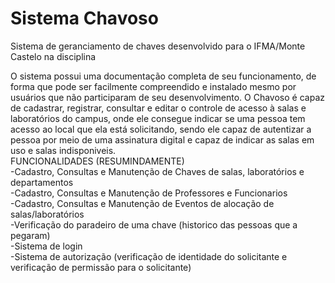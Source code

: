 # Sistema Chavoso
 
 Sistema de geranciamento de chaves desenvolvido para o IFMA/Monte Castelo na disciplina 
  
O sistema possui uma documentação completa de seu funcionamento, de forma que pode ser facilmente compreendido e instalado mesmo por usuários que não participaram de seu desenvolvimento. O Chavoso é capaz de cadastrar, registrar, consultar e editar o controle de acesso à salas e laboratórios do campus, onde ele consegue indicar se uma pessoa tem acesso ao local que ela está solicitando, sendo ele capaz de autentizar a pessoa por meio de uma assinatura digital e capaz de indicar as salas em uso e salas indisponiveis.
</br>
FUNCIONALIDADES (RESUMINDAMENTE)</br>
-Cadastro, Consultas e Manutenção de Chaves de salas, laboratórios e departamentos</br>
-Cadastro, Consultas e Manutenção de Professores e Funcionarios</br>
-Cadastro, Consultas e Manutenção de Eventos de alocação de salas/laboratórios</br>
-Verificação do paradeiro de uma chave (historico das pessoas que a pegaram)</br>
-Sistema de login</br>
-Sistema de autorização (verificação de identidade do solicitante e verificação de permissão para o solicitante)


